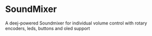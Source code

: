 # SoundMixer
A deej-powered Soundmixer for individual volume control with rotary encoders, leds, buttons and oled support


